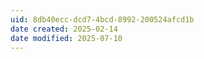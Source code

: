 ```yaml
---
uid: 8db40ecc-dcd7-4bcd-8992-200524afcd1b
date created: 2025-02-14
date modified: 2025-07-10
---
```

